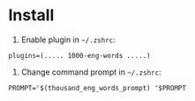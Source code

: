 # Install

1. Enable plugin in `~/.zshrc`:

~~~
plugins=(..... 1000-eng-words .....)
~~~

1. Change command prompt in `~/.zshrc`:

~~~
PROMPT='$(thousand_eng_words_prompt) '$PROMPT
~~~